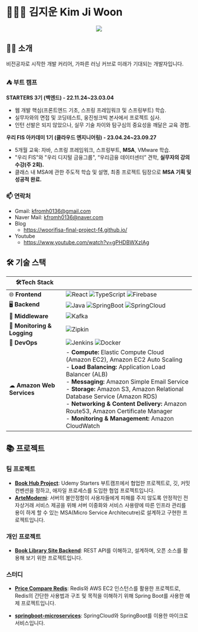 # 🧑🏻‍🚀 김지운 Kim Ji Woon

<p align="center">

<a href="https://github.com/Jimoou">
    <img src="https://github-stats-alpha.vercel.app/api?username=Jimoou&cc=fff&tc=000000&ic=000000&bc=ffffff">
</a>

</p>

## 👨‍💻 소개

비전공자로 시작한 개발 커리어, 가파른 러닝 커브로 미래가 기대되는 개발자입니다.

### ⛺️ 부트 캠프

**STARTERS 3기 (백엔드) - 22.11.24~23.03.04**

- 웹 개발 핵심(프론트엔드 기초, 스프링 프레임워크 및 스프링부트) 학습.
- 실무자와의 면접 및 코딩테스트, 웅진씽크빅 본사에서 프로젝트 심사.
- 인턴 선발은 되지 않았으나, 실무 기술 차이와 탐구심의 중요성을 깨달은 교육 경험.

**우리 FIS 아카데미 1기 (클라우드 엔지니어링) - 23.04.24~23.09.27**

- 5개월 교육: 자바, 스프링 프레임워크, 스프링부트, **MSA**, VMware 학습.
- "우리 FIS"와 "우리 디지털 금융그룹", “우리금융 데이터센터” 견학, **실무자의 강의 수강(주 2회).**
- 클래스 내 MSA에 관한 주도적 학습 및 설명, 최종 프로젝트 팀장으로 **MSA 기획 및 성공적 완료.**

### 📫 연락처

- Gmail: [kfromh0136@gmail.com](mailto:kfromh0136@gmail.com)
- Naver Mail: [kfromh0136@naver.com](mailto:kfromh0136@naver.com)
- Blog
  - https://woorifisa-final-project-f4.github.io/
- Youtube
  - https://www.youtube.com/watch?v=gPHDBWXzIAg

## 🛠 기술 스택

| 🛠Tech Stack                 |                                                                                                                                                                                                                                                                                                                                                                                                            |
| --------------------------- | ---------------------------------------------------------------------------------------------------------------------------------------------------------------------------------------------------------------------------------------------------------------------------------------------------------------------------------------------------------------------------------------------------------- |
| 🌐 **Frontend**             | ![React](https://img.shields.io/badge/-React-61DAFB?logo=react&logoColor=white) ![TypeScript](https://img.shields.io/badge/-TypeScript-3178C6?logo=typescript&logoColor=white) ![Firebase](https://img.shields.io/badge/-Firebase-FFCA28?logo=firebase&logoColor=white)                                                                                                                                    |
| 🖥 **Backend**               | ![Java](https://img.shields.io/badge/-Java-007396?logo=Java&logoColor=white) ![SpringBoot](https://img.shields.io/badge/-Springboot-6DB33F?logo=Springboot&logoColor=white) ![SpringCloud](https://img.shields.io/badge/-SpringCloud-6DB33F)                                                                                                                                                               |
| 🔄 **Middleware**           | ![Kafka](https://img.shields.io/badge/-Confluent%20Kafka-231F20?logo=apache-kafka&logoColor=white)                                                                                                                                                                                                                                                                                                         |
| 🎥 **Monitoring & Logging** | ![Zipkin](https://img.shields.io/badge/-Zipkin-231F20)                                                                                                                                                                                                                                                                                                                                                     |
| 🚀 **DevOps**               | ![Jenkins](https://img.shields.io/badge/-Jenkins-D24939?logo=jenkins&logoColor=white) ![Docker](https://img.shields.io/badge/-Docker-2496ED?logo=docker&logoColor=white)                                                                                                                                                                                                                                   |
| ☁ **Amazon Web Services**   | - **Compute:** Elastic Compute Cloud (Amazon EC2), Amazon EC2 Auto Scaling<br>- **Load Balancing:** Application Load Balancer (ALB)<br>- **Messaging:** Amazon Simple Email Service<br> - **Storage:** Amazon S3, Amazon Relational Database Service (Amazon RDS)<br> - **Networking & Content Delivery:** Amazon Route53, Amazon Certificate Manager<br> - **Monitoring & Management:** Amazon CloudWatch |

## 📚 프로젝트

### 팀 프로젝트

- **[Book Hub Project](https://github.com/udemy-final-team2/Book-Hub-Project)**: Udemy Starters 부트캠프에서 협업한 프로젝트로, 깃, 커밋 컨벤션을 정하고, 애자일 프로세스를 도입한 협업 프로젝트입니다.
- **[ArteModerni](https://github.com/wooriFisa-Final-Project-F4)**: 서버의 불안정함이 사용자들에게 피해를 주지 않도록 안정적인 전자상거래 서비스 제공을 위해 서버 이중화와 서비스 사용량에 따른 인프라 관리를 용이 하게 할 수 있는 MSA(Micro Service Architecutre)로 설계하고 구현한 프로젝트입니다.

### 개인 프로젝트

- **[Book Library Site Backend](https://github.com/Jimoou/BookLibrarySite-Backend)**: REST API를 이해하고, 설계하며, 오픈 소스를 활용해 보기 위한 프로젝트입니다.

### 스터디

- **[Price Compare Redis](https://github.com/Jimoou/price-compare-redis)**: Redis와 AWS EC2 인스턴스를 활용한 프로젝트로, Redis의 간단한 사용법과 구조 및 목적을 이해하기 위해 Spring Boot를 사용한 예제 프로젝트입니다.

- **[springboot-microservices](https://github.com/Jimoou/springboot-microservices)**: SpringCloud와 SpringBoot를 이용한 마이크로 서비스입니다.
